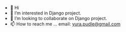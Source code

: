 - 👋 Hi
- 👀 I’m interested in Django project.
- 💞️ I’m looking to collaborate on Django project.
- 📫 How to reach me ...
  email: yura.pudle@gmail.com

<!---
haloPdle/haloPdle is a ✨ special ✨ repository because its `README.md` (this file) appears on your GitHub profile.
You can click the Preview link to take a look at your changes.
--->
